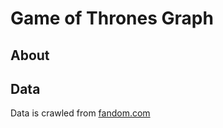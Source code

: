 # Game of Thrones Graph
## About
## Data
Data is crawled from <a href="https://gameofthrones.fandom.com/wiki/Game_of_Thrones_Wiki">fandom.com</a>

